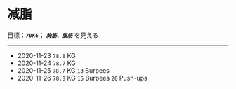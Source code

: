 # 减脂

目標：***`70KG`***； ***`胸筋、腹筋`*** を見える 

---

* 2020-11-23  `78.8` KG
* 2020-11-24  `78.7` KG
* 2020-11-25  `78.7` KG  `13` Burpees
* 2020-11-26  `78.8` KG  `15` Burpees  `20` Push-ups
